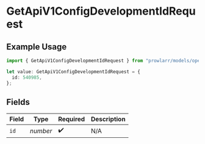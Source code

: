 # GetApiV1ConfigDevelopmentIdRequest

## Example Usage

```typescript
import { GetApiV1ConfigDevelopmentIdRequest } from "prowlarr/models/operations";

let value: GetApiV1ConfigDevelopmentIdRequest = {
  id: 540985,
};
```

## Fields

| Field              | Type               | Required           | Description        |
| ------------------ | ------------------ | ------------------ | ------------------ |
| `id`               | *number*           | :heavy_check_mark: | N/A                |